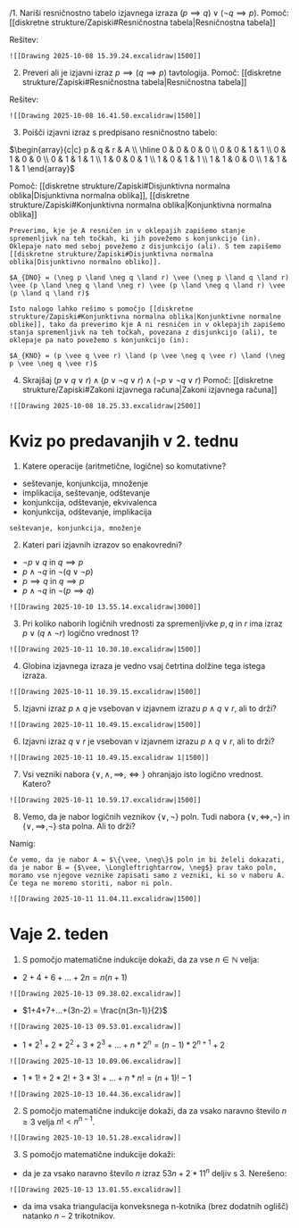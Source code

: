 /1. Nariši resničnostno tabelo izjavnega izraza $(p \implies q) \vee (\neg q \implies p)$.
Pomoč: [[diskretne strukture/Zapiski#Resničnostna tabela|Resničnostna tabela]]

Rešitev:
```spoiler-markdown
![[Drawing 2025-10-08 15.39.24.excalidraw|1500]]
```

2. Preveri ali je izjavni izraz $p \implies (q \implies p)$ tavtologija.
Pomoč: [[diskretne strukture/Zapiski#Resničnostna tabela|Resničnostna tabela]]

Rešitev:
```spoiler-markdown
![[Drawing 2025-10-08 16.41.50.excalidraw|1500]]
```

3. Poišči izjavni izraz s predpisano resničnostno tabelo:

$\begin{array}{c|c} p & q & r & A \\ \hline 0 & 0 & 0 & 0 \\ 0 & 0 & 1 & 1 \\ 0 & 1 & 0 & 0 \\ 0 & 1 & 1 & 1 \\ 1 & 0 & 0 & 1 \\ 1 & 0 & 1 & 1 \\ 1 & 1 & 0 & 0 \\ 1 & 1 & 1 & 1 \end{array}$

Pomoč: [[diskretne strukture/Zapiski#Disjunktivna normalna oblika|Disjunktivna normalna oblika]], [[diskretne strukture/Zapiski#Konjunktivna normalna oblika|Konjunktivna normalna oblika]]
```spoiler-markdown
Preverimo, kje je A resničen in v oklepajih zapišemo stanje spremenljivk na teh točkah, ki jih povežemo s konjunkcijo (in). Oklepaje nato med seboj povežemo z disjunkcijo (ali). S tem zapišemo [[diskretne strukture/Zapiski#Disjunktivna normalna oblika|Disjunktivno normalno obliko]].

$A_{DNO} = (\neg p \land \neg q \land r) \vee (\neg p \land q \land r) \vee (p \land \neg q \land \neg r) \vee (p \land \neg q \land r) \vee (p \land q \land r)$

Isto nalogo lahko rešimo s pomočjo [[diskretne strukture/Zapiski#Konjunktivna normalna oblika|Konjunktivne normalne oblike]], tako da preverimo kje A ni resničen in v oklepajih zapišemo stanja spremenljivk na teh točkah, povezana z disjunkcijo (ali), te oklepaje pa nato povežemo s konjunkcijo (in):

$A_{KNO} = (p \vee q \vee r) \land (p \vee \neg q \vee r) \land (\neg p \vee \neg q \vee r)$

```

4. Skrajšaj $(p \vee q \vee r) \land (p \vee \neg q \vee r) \land (\neg p \vee \neg q \vee r)$
Pomoč: [[diskretne strukture/Zapiski#Zakoni izjavnega računa|Zakoni izjavnega računa]]

```spoiler-markdown
![[Drawing 2025-10-08 18.25.33.excalidraw|2500]]
```

# Kviz po predavanjih v 2. tednu

1. Katere operacije (aritmetične, logične) so komutativne?
- seštevanje, konjunkcija, množenje
- implikacija, seštevanje, odštevanje
- konjunkcija, odštevanje, ekvivalenca
- konjunkcija, odštevanje, implikacija

```spoiler-markdown
seštevanje, konjunkcija, množenje
```

2. Kateri pari izjavnih izrazov so enakovredni?
- $\neg p \vee q$ in $q \implies p$
- $p \land \neg q$ in $\neg (q \vee \neg p)$
- $p \implies q$ in $q \implies p$
- $p \land \neg q$ in $\neg (p \implies q)$

```spoiler-markdown
![[Drawing 2025-10-10 13.55.14.excalidraw|3000]]
```

3. Pri koliko naborih logičnih vrednosti za spremenljivke $p,q$ in $r$ ima izraz $p \vee (q \land \neg r)$ logično vrednost 1?

```spoiler-markdown
![[Drawing 2025-10-11 10.30.10.excalidraw|1500]]
```

4. Globina izjavnega izraza je vedno vsaj četrtina dolžine tega istega izraza.

```spoiler-markdown
![[Drawing 2025-10-11 10.39.15.excalidraw|1500]]
```

5. Izjavni izraz $p\land q$ je vsebovan v izjavnem izrazu $p \land q \vee r$, ali to drži?

```spoiler-markdown
![[Drawing 2025-10-11 10.49.15.excalidraw|1500]]
```

6. Izjavni izraz $q \vee r$ je vsebovan v izjavnem izrazu $p \land q \vee r$, ali to drži?

```spoiler-markdown
![[Drawing 2025-10-11 10.49.15.excalidraw 1|1500]]
```

7. Vsi vezniki nabora $\{\vee,\land,\implies,\Longleftrightarrow\}$ ohranjajo isto logično vrednost. Katero?

```spoiler-markdown
![[Drawing 2025-10-11 10.59.17.excalidraw|1500]]
```

8. Vemo, da je nabor logičnih veznikov $\{\vee, \neg\}$ poln. Tudi nabora {$\vee, \Longleftrightarrow, \neg$} in {$\vee,\implies,\neg$} sta polna. Ali to drži?

Namig:
```spoiler-markdown
Če vemo, da je nabor A = $\{\vee, \neg\}$ poln in bi želeli dokazati, da je nabor B = {$\vee, \Longleftrightarrow, \neg$} prav tako poln, moramo vse njegove veznike zapisati samo z vezniki, ki so v naboru A. Če tega ne moremo storiti, nabor ni poln. 
```

```spoiler-markdown
![[Drawing 2025-10-11 11.04.11.excalidraw|1500]]
```

# Vaje 2. teden

1. S pomočjo matematične indukcije dokaži, da za vse $n  \in \mathbb{N}$ velja:

- $2+4+6+...+2n = n(n+1)$
```spoiler-markdown
![[Drawing 2025-10-13 09.38.02.excalidraw]]
```

- $1+4+7+...+(3n-2) = \frac{n(3n-1)}{2}$
```spoiler-markdown
![[Drawing 2025-10-13 09.53.01.excalidraw]]
```

- $1*2^1 + 2 * 2^2 + 3 * 2 ^3 + ... + n*2^n = (n-1) * 2^{n+1}  + 2$
```spoiler-markdown
![[Drawing 2025-10-13 10.09.06.excalidraw]]
```

- $1*1!+2*2!+3*3!+...+n*n! = (n+1)!-1$
```spoiler-markdown
![[Drawing 2025-10-13 10.44.36.excalidraw]]
```

2. S pomočjo matematične indukcije dokaži, da za vsako naravno število $n \ge 3$ velja $n! < n^{n-1}$.

```spoiler-markdown
![[Drawing 2025-10-13 10.51.28.excalidraw]]
```

3. S pomočjo matematične indukcije dokaži:

- da je za vsako naravno število $n$ izraz $5 3n+2*11^n$ deljiv s 3.
Nerešeno:
```spoiler-markdown
![[Drawing 2025-10-13 13.01.55.excalidraw]]
```

- da ima vsaka triangulacija konveksnega n-kotnika (brez dodatnih oglišč) natanko $n-2$ trikotnikov.
```spoiler-markdown

```